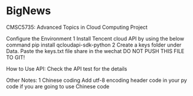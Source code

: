 # BigNews
CMSC5735: Advanced Topics in Cloud Computing Project

Configure the Environment
1 Install Tencent cloud API by using the below command
pip install qcloudapi-sdk-python
2 Create a keys folder under Data. Paste the keys.txt file share in the wechat
DO NOT PUSH THIS FILE TO GIT!

How to Use
API:
Check the API test for the details

Other Notes:
1 Chinese coding
Add utf-8 encoding header code in your py code if you are going to use Chinese code

